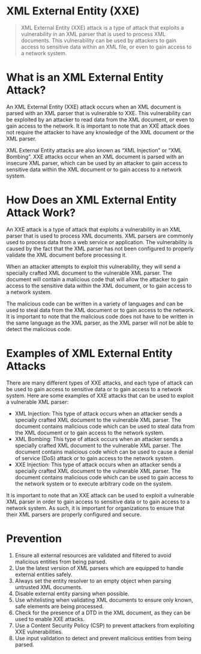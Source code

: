 # XML External Entity (XXE)

> XML External Entity (XXE) attack is a type of attack that exploits a vulnerability in an XML parser that is used to process XML documents. This vulnerability can be used by attackers to gain access to sensitive data within an XML file, or even to gain access to a network system.
> 

# **What is an XML External Entity Attack?**

An XML External Entity (XXE) attack occurs when an XML document is parsed with an XML parser that is vulnerable to XXE. This vulnerability can be exploited by an attacker to read data from the XML document, or even to gain access to the network. It is important to note that an XXE attack does not require the attacker to have any knowledge of the XML document or the XML parser.

XML External Entity attacks are also known as “XML Injection” or “XML Bombing”. XXE attacks occur when an XML document is parsed with an insecure XML parser, which can be used by an attacker to gain access to sensitive data within the XML document or to gain access to a network system.

# **How Does an XML External Entity Attack Work?**

An XXE attack is a type of attack that exploits a vulnerability in an XML parser that is used to process XML documents. XML parsers are commonly used to process data from a web service or application. The vulnerability is caused by the fact that the XML parser has not been configured to properly validate the XML document before processing it.

When an attacker attempts to exploit this vulnerability, they will send a specially crafted XML document to the vulnerable XML parser. The document will contain a malicious code that will allow the attacker to gain access to the sensitive data within the XML document, or to gain access to a network system.

The malicious code can be written in a variety of languages and can be used to steal data from the XML document or to gain access to the network. It is important to note that the malicious code does not have to be written in the same language as the XML parser, as the XML parser will not be able to detect the malicious code.

# **Examples of XML External Entity Attacks**

There are many different types of XXE attacks, and each type of attack can be used to gain access to sensitive data or to gain access to a network system. Here are some examples of XXE attacks that can be used to exploit a vulnerable XML parser:

- XML Injection: This type of attack occurs when an attacker sends a specially crafted XML document to the vulnerable XML parser. The document contains malicious code which can be used to steal data from the XML document or to gain access to the network system.
- XML Bombing: This type of attack occurs when an attacker sends a specially crafted XML document to the vulnerable XML parser. The document contains malicious code which can be used to cause a denial of service (DoS) attack or to gain access to the network system.
- XXE Injection: This type of attack occurs when an attacker sends a specially crafted XML document to the vulnerable XML parser. The document contains malicious code which can be used to gain access to the network system or to execute arbitrary code on the system.

It is important to note that an XXE attack can be used to exploit a vulnerable XML parser in order to gain access to sensitive data or to gain access to a network system. As such, it is important for organizations to ensure that their XML parsers are properly configured and secure.

# **Prevention**

1. Ensure all external resources are validated and filtered to avoid malicious entities from being parsed.
2. Use the latest version of XML parsers which are equipped to handle external entities safely.
3. Always set the entity resolver to an empty object when parsing untrusted XML documents.
4. Disable external entity parsing when possible.
5. Use whitelisting when validating XML documents to ensure only known, safe elements are being processed.
6. Check for the presence of a DTD in the XML document, as they can be used to enable XXE attacks.
7. Use a Content Security Policy (CSP) to prevent attackers from exploiting XXE vulnerabilities.
8. Use input validation to detect and prevent malicious entities from being parsed.
